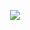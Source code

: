 <p align="center">
  <img src="[https://capsule-render.vercel.app/api?text=Hey Everyone!🕹️&animation=fadeIn&type=waving&color=gradient&height=100](https://capsule-render.vercel.app/api?type=waving&height=111&color=timeGradient&text=Hello%20World!&descAlign=57&animation=blink&fontAlignY=50)"/>
</p>
